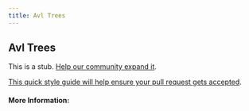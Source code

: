 ```yaml
---
title: Avl Trees
---
```


## Avl Trees

This is a stub. [Help our community expand it](https://github.com/freecodecamp/guides/tree/master/src/pages/articles/computer-science/algorithms/avl-trees/index.md).

[This quick style guide will help ensure your pull request gets accepted](https://github.com/freeCodeCamp/guides/blob/master/README.md).

<!-- The article goes here, in GitHub-flavored Markdown. Feel free to add YouTube videos, images, and CodePen/JSBin embeds  -->

#### More Information:
<!-- Please add any articles you think might be helpful to read before writing the article -->


